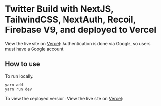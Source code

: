 # Twitter Build with NextJS, TailwindCSS, NextAuth, Recoil, Firebase V9, and deployed to Vercel

View the live site on [Vercel](https://twitter-v2-phi.vercel.app/):
Authentication is done via Google, so users must have a Google account.

## How to use

To run locally:
```
yarn add
yarn run dev
```

To view the deployed version:
View the live site on [Vercel](https://twitter-v2-phi.vercel.app/):
